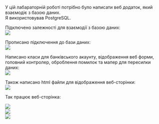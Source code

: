 У цій лабараторній роботі потрібно було написати веб додаток, який взаємодіє з базою даних.  
Я використовував PostgreSQL.

Підключено залежності для взаємодії з базою даних:  
![](https://github.com/chugaister228/spring-university-practise/blob/main/laba25/readmeimages/1.png)  

Прописано підключення до бази даних:  
![](https://github.com/chugaister228/spring-university-practise/blob/main/laba25/readmeimages/2.png)  

Написано класи для банківського акаунту, відображення веб форми, головний контролер, оброблення помилок та мапер для пересилки даних:  
![](https://github.com/chugaister228/spring-university-practise/blob/main/laba25/readmeimages/3.png)  

Також написано html файли для відображення веб-сторінки:  
![](https://github.com/chugaister228/spring-university-practise/blob/main/laba25/readmeimages/4.png)  

Так працює веб-сторінка:  

![](https://github.com/chugaister228/spring-university-practise/blob/main/laba25/readmeimages/5.png)  
![](https://github.com/chugaister228/spring-university-practise/blob/main/laba25/readmeimages/6.png)  
![](https://github.com/chugaister228/spring-university-practise/blob/main/laba25/readmeimages/7.png)  
